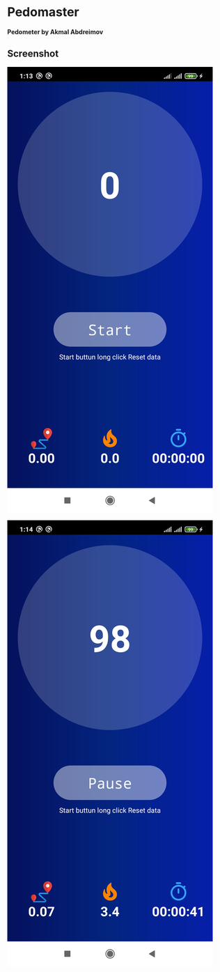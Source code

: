 # Pedomaster

#### Pedometer by Akmal Abdreimov

## Screenshot

![images1](https://raw.githubusercontent.com/AAkmalDev/Pedomaster/main/img1.jpg)

![images2](https://raw.githubusercontent.com/AAkmalDev/Pedomaster/main/img2.jpg)
